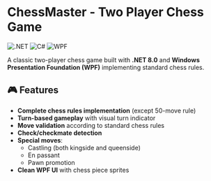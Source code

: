 # ChessMaster - Two Player Chess Game

![.NET](https://img.shields.io/badge/.NET-8.0-512BD4?logo=dotnet)
![C#](https://img.shields.io/badge/C%23-239120?logo=c-sharp)
![WPF](https://img.shields.io/badge/WPF-0078D4?logo=windows)

A classic two-player chess game built with **.NET 8.0** and **Windows Presentation Foundation (WPF)** implementing standard chess rules.

## 🎮 Features
- **Complete chess rules implementation** (except 50-move rule)
- **Turn-based gameplay** with visual turn indicator
- **Move validation** according to standard chess rules
- **Check/checkmate detection**
- **Special moves**:
  - Castling (both kingside and queenside)
  - En passant
  - Pawn promotion
- **Clean WPF UI** with chess piece sprites
